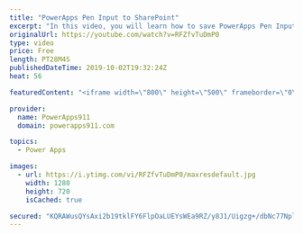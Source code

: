 ```yaml
---
title: "PowerApps Pen Input to SharePoint"
excerpt: "In this video, you will learn how to save PowerApps Pen Input to SharePoint, OneDrive, PDF, and Email. Using a combination of the JSON Function and Microsoft Flow.  Link to PowerApps Training https://www.PowerApps911.com/training"
originalUrl: https://youtube.com/watch?v=RFZfvTuDmP0
type: video
price: Free
length: PT28M4S
publishedDateTime: 2019-10-02T19:32:24Z
heat: 56

featuredContent: "<iframe width=\"800\" height=\"500\" frameborder=\"0\" src=\"https://www.youtube.com/embed/RFZfvTuDmP0\" allow=\"accelerometer; autoplay; encrypted-media; gyroscope; picture-in-picture\" allowfullscreen></iframe>"

provider:
  name: PowerApps911
  domain: powerapps911.com

topics:
  - Power Apps

images:
  - url: https://i.ytimg.com/vi/RFZfvTuDmP0/maxresdefault.jpg
    width: 1280
    height: 720
    isCached: true

secured: "KQRAWusQYsAxi2b19tklFY6FlpOaLUEYsWEa9RZ/y8J1/Uigzg+/dbNc77NploPJQJK64P+qIjlLoMr0Sch25crsyddOwz5HzMdhsiEyLMkLyys0JoorZQsL7Mh8mqWl/lwMdj09U32JXpcNUykEen71epGcZGYm2PH6AiCTPrLrQ0rhqkqVMqajKFoo5LVRckBEs0Q0aXToAkaz2DyqBHfE27mUSAt7Dfjz5Ow1ciMJXxJHDQ/QjA2GjevJpzM+LEASpvcCgflo3xJf5PfUmhdVYqKgSO/6LxRvavHUAyM3h3nDhWBd4iauvOK2CUD7SH/Fl3fcYNasWXEXXwGrvntC2/HoWN5VDFuHFgT+hZqTS14OzWLe3y6do7BFrsZBsafaiHSQXtfZCeR0TwcvV16DBfkCH8Wr1HQZMvb3uQw=;Y6e7I+0t7SeIO7CKkCM4Iw=="
---
```


